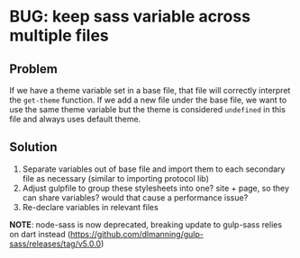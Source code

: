 # BUG: keep sass variable across multiple files

## Problem

If we have a theme variable set in a base file, that file will correctly interpret the `get-theme` function. If we add a new file under the base file, we want to use the same theme variable but the theme is considered `undefined` in this file and always uses default theme.

## Solution

1. Separate variables out of base file and import them to each secondary file as necessary (similar to importing protocol lib)
2. Adjust gulpfile to group these stylesheets into one? site + page, so they can share variables? would that cause a performance issue?
3. Re-declare variables in relevant files

**NOTE**: node-sass is now deprecated, breaking update to gulp-sass relies on dart instead (https://github.com/dlmanning/gulp-sass/releases/tag/v5.0.0)